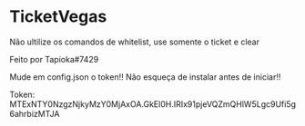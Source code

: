 # TicketVegas

Não ultilize os comandos de whitelist, use somente o ticket e clear

Feito por Tapioka#7429

Mude em config.json o token!!
Não esqueça de instalar antes de iniciar!!

Token: MTExNTY0NzgzNjkyMzY0MjAxOA.GkEl0H.IRIx91pjeVQZmQHlW5Lgc9Ufi5g6ahrbizMTJA
